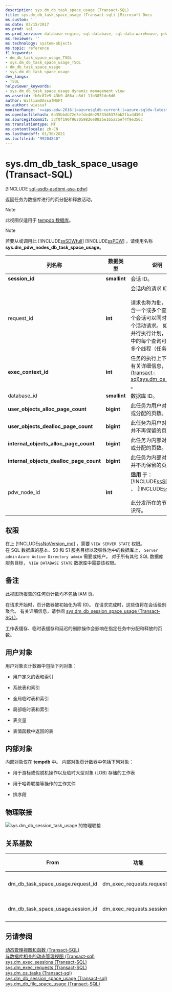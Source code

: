 ```yaml
---
description: sys.dm_db_task_space_usage (Transact-SQL)
title: sys.dm_db_task_space_usage (Transact-sql) |Microsoft Docs
ms.custom: ''
ms.date: 03/15/2017
ms.prod: sql
ms.prod_service: database-engine, sql-database, sql-data-warehouse, pdw
ms.reviewer: ''
ms.technology: system-objects
ms.topic: reference
f1_keywords:
- dm_db_task_space_usage_TSQL
- sys.dm_db_task_space_usage_TSQL
- dm_db_task_space_usage
- sys.dm_db_task_space_usage
dev_langs:
- TSQL
helpviewer_keywords:
- sys.dm_db_task_space_usage dynamic management view
ms.assetid: fb0c87e5-43b9-466a-a8df-11b3851dc6d0
author: WilliamDAssafMSFT
ms.author: wiassaf
monikerRange: '>=aps-pdw-2016||=azuresqldb-current||=azure-sqldw-latest||>=sql-server-2016||>=sql-server-linux-2017||=azuresqldb-mi-current'
ms.openlocfilehash: 6a35bbdb72e5efde46e29233d6378bb2fbadd30d
ms.sourcegitcommit: 33f0f190f962059826e002be165a2bef4f9e350c
ms.translationtype: MT
ms.contentlocale: zh-CN
ms.lasthandoff: 01/30/2021
ms.locfileid: "99204840"
---
```

# <a name="sysdm_db_task_space_usage-transact-sql"></a>sys.dm_db_task_space_usage (Transact-SQL)
[!INCLUDE [sql-asdb-asdbmi-asa-pdw](../../includes/applies-to-version/sql-asdb-asdbmi-asa-pdw.md)]

  返回任务为数据库进行的页分配和释放活动。  
  
> [!NOTE]  
>  此视图仅适用于 [tempdb 数据库](../../relational-databases/databases/tempdb-database.md)。  
  
> [!NOTE]  
>  若要从或调用此 [!INCLUDE[ssSDWfull](../../includes/sssdwfull-md.md)] [!INCLUDE[ssPDW](../../includes/sspdw-md.md)] ，请使用名称 **sys.dm_pdw_nodes_db_task_space_usage**。  
  
|列名称|数据类型|说明|  
|-----------------|---------------|-----------------|  
|**session_id**|**smallint**|会话 ID。|  
|request_id|**int**|会话内的请求 ID。<br /><br /> 请求也称为批，可以包含一个或多个查询。 一个会话可以同时具有多个活动请求。 如果使用并行执行计划，则请求中的每个查询可以启动多个线程（任务）。|  
|**exec_context_id**|**int**|任务的执行上下文 ID。 有关详细信息，请参阅 [&#40;transact-sql&#41;sys.dm_os_tasks ](../../relational-databases/system-dynamic-management-views/sys-dm-os-tasks-transact-sql.md)。|  
|database_id|**smallint**|数据库 ID。|  
|**user_objects_alloc_page_count**|**bigint**|此任务为用户对象保留或分配的页数。|  
|**user_objects_dealloc_page_count**|**bigint**|此任务为用户对象释放并不再保留的页数。|  
|**internal_objects_alloc_page_count**|**bigint**|此任务为内部对象保留或分配的页数。|  
|**internal_objects_dealloc_page_count**|**bigint**|此任务为内部对象释放并不再保留的页数。|  
|pdw_node_id|**int**|**适用** 于： [!INCLUDE[ssSDWfull](../../includes/sssdwfull-md.md)] 、 [!INCLUDE[ssPDW](../../includes/sspdw-md.md)]<br /><br /> 此分发所在的节点的标识符。|  
  
## <a name="permissions"></a>权限

在上 [!INCLUDE[ssNoVersion_md](../../includes/ssnoversion-md.md)] ，需要 `VIEW SERVER STATE` 权限。   
在 SQL 数据库的基本、S0 和 S1 服务目标以及弹性池中的数据库上， `Server admin` `Azure Active Directory admin` 需要或帐户。 对于所有其他 SQL 数据库服务目标， `VIEW DATABASE STATE` 数据库中需要该权限。   

## <a name="remarks"></a>备注  
 此视图所报告的任何页计数均不包括 IAM 页。  
  
 在请求开始时，页计数器被初始化为零 (0)。 在请求完成时，这些值将在会话级别聚合。 有关详细信息，请参阅 [sys.dm_db_session_space_usage (Transact-SQL)](../../relational-databases/system-dynamic-management-views/sys-dm-db-session-space-usage-transact-sql.md)。  
  
 工作表缓存、临时表缓存和延迟的删除操作会影响在指定任务中分配和释放的页数。  
  
## <a name="user-objects"></a>用户对象  
 用户对象页计数器中包括下列对象：  
  
-   用户定义的表和索引  
  
-   系统表和索引  
  
-   全局临时表和索引  
  
-   局部临时表和索引  
  
-   表变量  
  
-   表值函数中返回的表  
  
## <a name="internal-objects"></a>内部对象  
 内部对象仅在 **tempdb** 中。 内部对象页计数器中包括下列对象：  
  
-   用于游标或假脱机操作以及临时大型对象 (LOB) 存储的工作表  
  
-   用于哈希联接等操作的工作文件  
  
-   排序段  
  
## <a name="physical-joins"></a>物理联接  
 ![sys.dm_db_session_task_usage 的物理联接](../../relational-databases/system-dynamic-management-views/media/join-dm-db-task-space-usage-1.gif "sys.dm_db_session_task_usage 的物理联接")  
  
## <a name="relationship-cardinalities"></a>关系基数  
  
|From|功能|关系|  
|----------|--------|------------------|  
|dm_db_task_space_usage.request_id|dm_exec_requests.request_id|一对一|  
|dm_db_task_space_usage.session_id|dm_exec_requests.session_id|一对一|  
  
## <a name="see-also"></a>另请参阅  
 [动态管理视图和函数 (Transact-SQL)](~/relational-databases/system-dynamic-management-views/system-dynamic-management-views.md)   
 [与数据库相关的动态管理视图 &#40;Transact-sql&#41;](../../relational-databases/system-dynamic-management-views/database-related-dynamic-management-views-transact-sql.md)   
 [sys.dm_exec_sessions (Transact-SQL)](../../relational-databases/system-dynamic-management-views/sys-dm-exec-sessions-transact-sql.md)   
 [sys.dm_exec_requests (Transact-SQL)](../../relational-databases/system-dynamic-management-views/sys-dm-exec-requests-transact-sql.md)   
 [sys.dm_os_tasks &#40;Transact-sql&#41;](../../relational-databases/system-dynamic-management-views/sys-dm-os-tasks-transact-sql.md)   
 [sys.dm_db_session_space_usage &#40;Transact-sql&#41;](../../relational-databases/system-dynamic-management-views/sys-dm-db-session-space-usage-transact-sql.md)   
 [sys.dm_db_file_space_usage (Transact-SQL)](../../relational-databases/system-dynamic-management-views/sys-dm-db-file-space-usage-transact-sql.md)  
  
  


